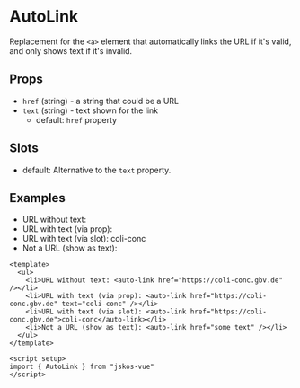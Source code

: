 # AutoLink
Replacement for the `<a>` element that automatically links the URL if it's valid, and only shows text if it's invalid.

## Props
- `href` (string) - a string that could be a URL
- `text` (string) - text shown for the link
  - default: `href` property

## Slots
- default: Alternative to the `text` property.

## Examples

<script setup>
import AutoLink from "../../src/components/AutoLink.vue"
</script>

<ul>
  <li>URL without text: <auto-link href="https://coli-conc.gbv.de" /></li>
  <li>URL with text (via prop): <auto-link href="https://coli-conc.gbv.de" text="coli-conc" /></li>
  <li>URL with text (via slot): <auto-link href="https://coli-conc.gbv.de">coli-conc</auto-link></li>
  <li>Not a URL (show as text): <auto-link href="some text" /></li>
</ul>

```vue
<template>
  <ul>
    <li>URL without text: <auto-link href="https://coli-conc.gbv.de" /></li>
    <li>URL with text (via prop): <auto-link href="https://coli-conc.gbv.de" text="coli-conc" /></li>
    <li>URL with text (via slot): <auto-link href="https://coli-conc.gbv.de">coli-conc</auto-link></li>
    <li>Not a URL (show as text): <auto-link href="some text" /></li>
  </ul>
</template>

<script setup>
import { AutoLink } from "jskos-vue"
</script>
```
